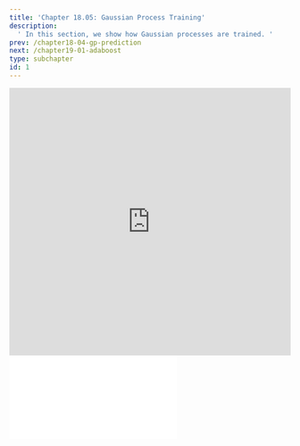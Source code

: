 ```yaml
---
title: 'Chapter 18.05: Gaussian Process Training'
description:
  ' In this section, we show how Gaussian processes are trained. '
prev: /chapter18-04-gp-prediction
next: /chapter19-01-adaboost
type: subchapter
id: 1
---
```



<!-- Hier jetzt die neuen Links einpflegen -->


<exercise id="1" title="Video Lecture">
<iframe width="100%" height="480" src="https://www.youtube.com/embed/S0GqTy2gLf0" frameborder="0" allow="accelerometer; autoplay; encrypted-media; gyroscope; picture-in-picture" allowfullscreen></iframe>
</exercise>

<exercise id="2" title="Slides">
<object data="pdfs/18/slides-gp-training.pdf" type="application/pdf" style="width:100%;height:480px">
    <embed src="pdfs/18/slides-gp-training.pdf" type="application/pdf" />
</object>
</exercise>

